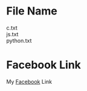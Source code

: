 # File Name

c.txt\
js.txt\
python.txt

# Facebook Link

My [Facebook](https://www.facebook.com/mohiuddinmojumder.mohi.3) Link
